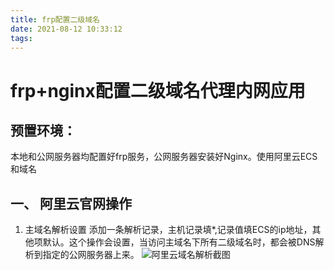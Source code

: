 ```yaml
---
title: frp配置二级域名
date: 2021-08-12 10:33:12
tags:
---
```


# frp+nginx配置二级域名代理内网应用

## 预置环境：
本地和公网服务器均配置好frp服务，公网服务器安装好Nginx。使用阿里云ECS和域名

## 一、 阿里云官网操作
1. 主域名解析设置
添加一条解析记录，主机记录填*,记录值填ECS的ip地址，其他项默认。这个操作会设置，当访问主域名下所有二级域名时，都会被DNS解析到指定的公网服务器上来。
![阿里云域名解析截图](host.png)